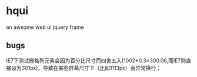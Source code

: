 # hqui
an awsome web ui jquery frame

## bugs
IE7下测试栅格列元素会因为百分比尺寸而四舍五入(1002*0.3=300.06,而IE7则直接设为301px)，导致在某些屏幕尺寸下（比如1113px）会异常换行；
